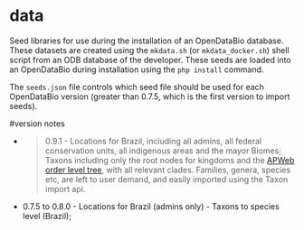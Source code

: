 # data
Seed  libraries for use during the installation of an OpenDataBio database. These datasets are created using the `mkdata.sh` (or `mkdata_docker.sh`) shell script from an ODB database of the developer. These seeds are loaded into an OpenDataBio during installation using the `php install` command.

The `seeds.json` file controls which seed file should be used for each OpenDataBio version (greater than 0.7.5, which is the first version to import seeds).

#version notes

* > 0.9.1 - Locations for Brazil, including all admins, all federal conservation units, all indigenous areas and the mayor Biomes; Taxons including only the root nodes for kingdoms and the [APWeb order level tree](http://www.mobot.org/MOBOT/research/APweb/), with all relevant clades. Families, genera, species etc, are left to user demand, and easily imported using the Taxon import api.
* 0.7.5 to 0.8.0  - Locations for Brazil (admins only) - Taxons to species level (Brazil);
